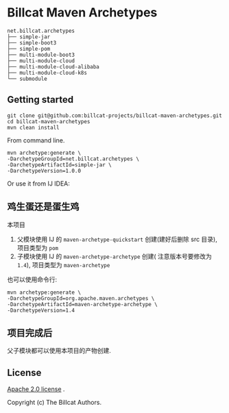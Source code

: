 # Billcat Maven Archetypes

```
net.billcat.archetypes
├── simple-jar
├── simple-boot3
├── simple-pom
├── multi-module-boot3
├── multi-module-cloud
├── multi-module-cloud-alibaba
├── multi-module-cloud-k8s
└── submodule
```

## Getting started

```shell
git clone git@github.com:billcat-projects/billcat-maven-archetypes.git
cd billcat-maven-archetypes
mvn clean install
```

From command line.

```shell
mvn archetype:generate \
-DarchetypeGroupId=net.billcat.archetypes \
-DarchetypeArtifactId=simple-jar \
-DarchetypeVersion=1.0.0
```
Or use it from IJ IDEA:



## 鸡生蛋还是蛋生鸡

本项目

1. 父模块使用 IJ 的 `maven-archetype-quickstart` 创建(建好后删除 src 目录), 项目类型为 `pom`
2. 子模块使用 IJ 的 `maven-archetype-archetype` 创建( 注意版本号要修改为 `1.4`), 项目类型为 `maven-archetype`

也可以使用命令行:

```shell
mvn archetype:generate \
-DarchetypeGroupId=org.apache.maven.archetypes \
-DarchetypeArtifactId=maven-archetype-archetype \
-DarchetypeVersion=1.4
```

## 项目完成后

父子模块都可以使用本项目的产物创建.


## License

[Apache 2.0 license](https://www.apache.org/licenses/LICENSE-2.0.html) .

Copyright (c) The Billcat Authors. 
